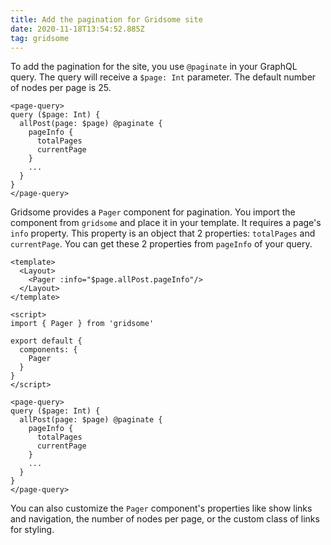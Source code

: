 ```yaml
---
title: Add the pagination for Gridsome site
date: 2020-11-18T13:54:52.885Z
tag: gridsome
---
```

To add the pagination for the site, you use `@paginate` in your GraphQL query. The query will receive a `$page: Int` parameter. The default number of nodes per page is 25. 

```
<page-query>
query ($page: Int) {
  allPost(page: $page) @paginate {
    pageInfo {
      totalPages
      currentPage
    }
    ...
  }
}
</page-query>
```

Gridsome provides a `Pager` component for pagination. You import the component from `gridsome` and place it in your template. It requires a page's `info` property. This property is an object that 2 properties: `totalPages` and `currentPage`. You can get these 2 properties from `pageInfo` of your query.

```
<template>
  <Layout>
    <Pager :info="$page.allPost.pageInfo"/>
  </Layout>
</template>

<script>
import { Pager } from 'gridsome'

export default {
  components: {
    Pager
  }
}
</script>

<page-query>
query ($page: Int) {
  allPost(page: $page) @paginate {
    pageInfo {
      totalPages
      currentPage
    }
    ...
  }
}
</page-query>
```

You can also customize the `Pager` component's properties like show links and navigation, the number of nodes per page, or the custom class of links for styling.